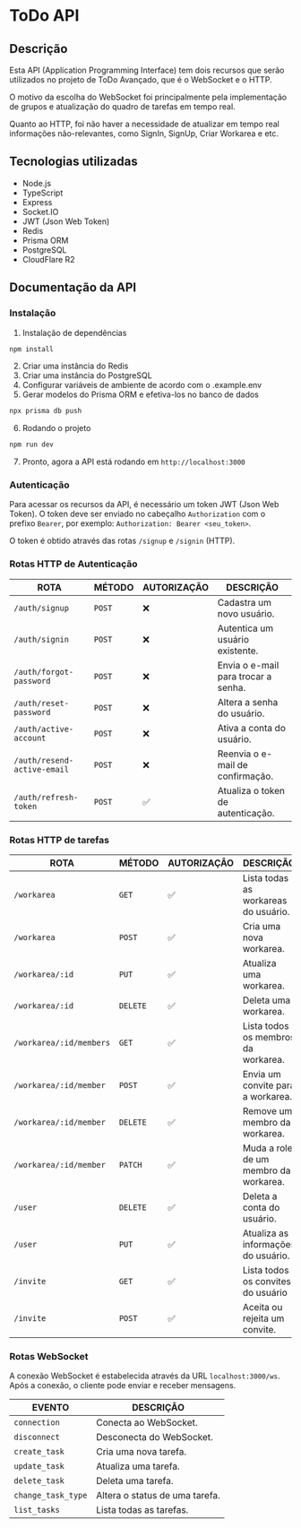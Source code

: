 # ToDo API

## Descrição

Esta API (Application Programming Interface) tem dois recursos que serão utilizados no projeto de ToDo Avançado, que é o WebSocket e o HTTP.

O motivo da escolha do WebSocket foi principalmente pela implementação de grupos e atualização do quadro de tarefas em tempo real.

Quanto ao HTTP, foi não haver a necessidade de atualizar em tempo real informações não-relevantes, como SignIn, SignUp, Criar Workarea e etc.

## Tecnologias utilizadas

- Node.js
- TypeScript
- Express
- Socket.IO
- JWT (Json Web Token)
- Redis
- Prisma ORM
- PostgreSQL
- CloudFlare R2

## Documentação da API

### Instalação

1. Instalação de dependências

```bash
npm install
```

2. Criar uma instância do Redis
3. Criar uma instância do PostgreSQL
4. Configurar variáveis de ambiente de acordo com o .example.env
5. Gerar modelos do Prisma ORM e efetiva-los no banco de dados

```bash
npx prisma db push
```

6. Rodando o projeto

```bash
npm run dev
```
7. Pronto, agora a API está rodando em `http://localhost:3000`

### Autenticação

Para acessar os recursos da API, é necessário um token JWT (Json Web Token). O token deve ser enviado no cabeçalho `Authorization` com o prefixo `Bearer`, por exemplo: `Authorization: Bearer <seu_token>`.

O token é obtido através das rotas `/signup` e `/signin` (HTTP).

### Rotas HTTP de Autenticação

| ROTA                        | MÉTODO | AUTORIZAÇÃO | DESCRIÇÃO                           |
| --------------------------- | ------ | ----------- | ----------------------------------- |
| `/auth/signup`              | `POST` | ❌          | Cadastra um novo usuário.           |
| `/auth/signin`              | `POST` | ❌          | Autentica um usuário existente.     |
| `/auth/forgot-password`     | `POST` | ❌          | Envia o e-mail para trocar a senha. |
| `/auth/reset-password`      | `POST` | ❌          | Altera a senha do usuário.          |
| `/auth/active-account`      | `POST` | ❌          | Ativa a conta do usuário.           |
| `/auth/resend-active-email` | `POST` | ❌          | Reenvia o e-mail de confirmação.    |
| `/auth/refresh-token`       | `POST` | ✅          | Atualiza o token de autenticação.   |

### Rotas HTTP de tarefas

| ROTA                    | MÉTODO   | AUTORIZAÇÃO | DESCRIÇÃO                             |
| ----------------------- | -------- | ----------- | ------------------------------------- |
| `/workarea`             | `GET`    | ✅          | Lista todas as workareas do usuário.  |
| `/workarea`             | `POST`   | ✅          | Cria uma nova workarea.               |
| `/workarea/:id`         | `PUT`    | ✅          | Atualiza uma workarea.                |
| `/workarea/:id`         | `DELETE` | ✅          | Deleta uma workarea.                  |
| `/workarea/:id/members` | `GET`    | ✅          | Lista todos os membros da workarea.   |
| `/workarea/:id/member`  | `POST`   | ✅          | Envia um convite para a workarea.     |
| `/workarea/:id/member`  | `DELETE` | ✅          | Remove um membro da workarea.         |
| `/workarea/:id/member`  | `PATCH`  | ✅          | Muda a role de um membro da workarea. |
| `/user`                 | `DELETE` | ✅          | Deleta a conta do usuário.            |
| `/user`                 | `PUT`    | ✅          | Atualiza as informações do usuário.   |
| `/invite`               | `GET`    | ✅          | Lista todos os convites do usuário    |
| `/invite`               | `POST`   | ✅          | Aceita ou rejeita um convite.         |

### Rotas WebSocket

A conexão WebSocket é estabelecida através da URL `localhost:3000/ws`. Após a conexão, o cliente pode enviar e receber mensagens.

| EVENTO             | DESCRIÇÃO                      |
| ------------------ | ------------------------------ |
| `connection`       | Conecta ao WebSocket.          |
| `disconnect`       | Desconecta do WebSocket.       |
| `create_task`      | Cria uma nova tarefa.          |
| `update_task`      | Atualiza uma tarefa.           |
| `delete_task`      | Deleta uma tarefa.             |
| `change_task_type` | Altera o status de uma tarefa. |
| `list_tasks`       | Lista todas as tarefas.        |
